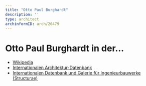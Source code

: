 ```yaml
---
title: "Otto Paul Burghardt"
description: ''
type: architect
archinformID: arch/26479
---
```


# Otto Paul Burghardt in der...
* [Wikipedia](https://de.wikipedia.org/wiki/Otto_Paul_Burghardt)
* [Internationalen Architektur-Datenbank](https://deu.archinform.net/arch/26479.htm)
* [Internationalen Datenbank und Galerie für Ingenieurbauwerke (Structurae)](https://structurae.net/de/personen/otto-paul-burghardt)
